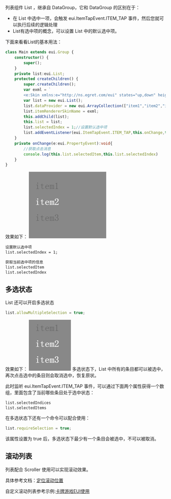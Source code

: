 列表组件 List ，继承自 DataGroup，它和 DataGroup 的区别在于：
* 在 List 中选中一项，会触发 eui.ItemTapEvent.ITEM_TAP 事件，然后您就可以执行后续的逻辑处理
* List有选中项的概念，可以设置 List 中的默认选中项。

下面来看看List的基本用法：
``` TypeScript
class Main extends eui.Group {
    constructor() {
        super();
    }
    private list:eui.List;
    protected createChildren() {
        super.createChildren();
        var exml = `
        <e:Skin xmlns:e="http://ns.egret.com/eui" states="up,down" height="50"> <e:Label text="{data}" textColor.down="0xFFFFFF" textColor.up="0x666666" horizontalCenter="0" verticalCenter="0"/> </e:Skin>`;
        var list = new eui.List();
        list.dataProvider = new eui.ArrayCollection(["item1","item2","item3"]);
        list.itemRendererSkinName = exml;
        this.addChild(list);
        this.list = list;
        list.selectedIndex = 1;//设置默认选中项
        list.addEventListener(eui.ItemTapEvent.ITEM_TAP,this.onChange,this);
    }
    private onChange(e:eui.PropertyEvent):void{
    	//获取点击消息
        console.log(this.list.selectedItem,this.list.selectedIndex)
    }
}
```
效果如下：
![](5604f13909a44.png)
~~~
设置默认选中项
list.selectedIndex = 1;
~~~
~~~
获取当前选中项的信息
list.selectedItem
list.selectedIndex
~~~
## 多选状态
 List 还可以开启多选状态
~~~ TypeScript
list.allowMultipleSelection = true;
~~~
效果如下：
![](5625d92835954.png)
多选状态下，List 中所有的条目都可以被选中，再次点击选中的条目则会取消选中，恢复原状。

此时监听 eui.ItemTapEvent.ITEM_TAP 事件，可以通过下面两个属性获得一个数组，里面包含了当前哪些条目处于选中状态：
~~~
list.selectedIndices
list.selectedItems
~~~
在多选状态下还有一个命令可以配合使用：
~~~ TypeScript
list.requireSelection = true;
~~~
该属性设置为 true 后，多选状态下最少有一个条目会被选中，不可以被取消。

## 滚动列表

列表配合 Scroller 使用可以实现滚动效果。

具体参考文档：[定位滚动位置](../../../../extension/EUI/container/scroller/#定位滚动位置)

自定义滚动列表参考示例:[卡牌游戏EUI使用](http://edn.egret.com/cn/article/index/id/833)